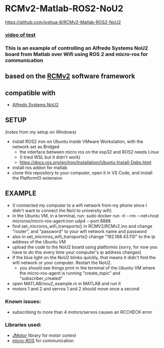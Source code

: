 # RCMv2-Matlab-ROS2-NoU2
https://github.com/joshua-8/RCMv2-Matlab-ROS2-NoU2

### [video of test](https://github.com/joshua-8/RCMv2-Matlab-ROS2-NoU2/discussions/1)

### This is an example of controlling an Alfredo Systems NoU2 board from Matlab over Wifi using ROS 2 and micro-ros for communication

## based on the [RCMv2](https://github.com/rcmgames/rcmv2) software framework

## compatible with
* [Alfredo Systems NoU2](https://www.alfredosys.com/products/alfredo-nou2/)

## SETUP
(notes from my setup on Windows)
* install ROS2 iron on Ubuntu inside VMware Workstation, with the network set as Bridged
    * the interface between micro ros on the esp32 and ROS2 needs Linux
    * (I tried WSL but it didn't work)
    * https://docs.ros.org/en/iron/Installation/Ubuntu-Install-Debs.html
* install ros addon for matlab
* clone this repository to your computer, open it in VS Code, and install the PlatformIO extension

## EXAMPLE
* (I connected my computer to a wifi network from my phone since I didn't want to connect the NoU to university wifi)
* in the Ubuntu VM, in a terminal, run: sudo docker run -it --rm --net=host microros/micro-ros-agent:iron udp4 --port 8888
* find set_microros_wifi_transports() in RCMV2/RCMv2.ino and change "router", and "password" to your wifi network name and password
* also in set_microros_wifi_transports() change "192.168.43.110" to the ip address of the Ubuntu VM
* upload the code to the NoU2 board using platformio (sorry, for now you have to do this every time your computer's ip address changes)
* If the blue light on the NoU2 blinks quickly, that means it didn't find the wifi network or your computer. Restart the NoU2.
    * you should see things print in the terminal of the Ubuntu VM where the micro-ros-agent is running "create_topic" and "subscriber_created"
* open MATLAB/nou2_example.m in MATLAB and run it
* motors 1 and 2 and servos 1 and 2 should move once a second

### Known issues:
* subscribing to more than 4 motors/servos causes an RCCHECK error

### Libraries used:
* [JMotor](https://github.com/joshua-8/JMotor) library for motor control
* [micro-ROS](https://micro.ros.org/) for communication
